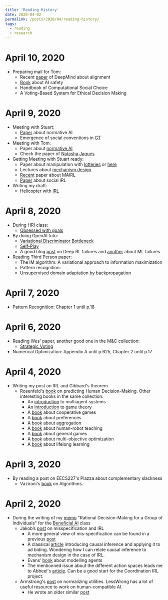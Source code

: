 ```yaml
---
title: 'Reading History'
date: 2020-04-02
permalink: /posts/2020/04/reading-history/
tags:
  - reading
  - research
---
```



# April 10, 2020
* Preparing mail for Tom:
    * Recent [paper](https://arxiv.org/pdf/2001.09768.pdf) of DeepMind about alignment
    * [Book](https://bcourses.berkeley.edu/files/76916497/download?download_frd=1&verifier=bd6ZRU51EmFTe6biGScUJEzWtQTCw29RXSRbcM7Z) about AI safety
    * Handbook of Computational Social Choice
    * A Voting-Based System for Ethical Decision Making

# April 9, 2020
* Meeting with Stuart:
    * [Paper](https://www.aaai.org/Papers/AAAI/1992/AAAI92-043.pdf) about normative AI
    * Emergence of social conventions in [GT](https://www.sciencedirect.com/science/article/pii/S0004370297000283)
* Meeting with Tom:
    * Paper about [normative AI](https://arxiv.org/abs/1811.01267)
    * Check the paper of [Natasha Jaques](https://www.media.mit.edu/people/jaquesn/overview/)
* Getting Meeting with Stuart ready:
    * Paper about manipulation with [lotteries](https://www-jstor-org.libproxy.berkeley.edu/stable/pdf/1914235.pdf?refreqid=excelsior%3A46b294ca1400ede42a4aacf4c2bca014) or [here](https://www.kellogg.northwestern.edu/research/math/papers/203.pdf)
    * Lectures about [mechanism design](http://www.eecs.harvard.edu/~parkes/pubs/ch2.pdf)
    * [Recent](https://arxiv.org/pdf/2002.10525.pdf) paper about MAIRL
    * [Paper](https://www.jstage.jst.go.jp/article/ipsjjip/22/2/22_299/_pdf) about social IRL
* Writing my draft:
    * Helicopter with [IRL](http://www.robotics.stanford.edu/~ang/papers/ijrr10-HelicopterAerobatics.pdf)

# April 8, 2020
* During HRI class:
    * [Obsessed with goals](https://eprints.bbk.ac.uk/472/1/csibra1.pdf?origin%253Dpublication_detail)
* By doing OpenAI tuto:
    * [Variational Discriminator Bottleneck](https://arxiv.org/pdf/1810.00821.pdf)
    * [Self-Play](https://arxiv.org/abs/1710.03748)
    * A good blog [post](https://www.alexirpan.com/2018/02/14/rl-hard.html) on Deep RL failures and [another](http://ai.stanford.edu/~zayd/why-is-machine-learning-hard.html) about ML failures
* Reading Third Person paper:
    * The IM algorithm: A variational approach to information maximization
    * Pattern recognition: 
    * Unsupervised domain adaptation by backpropagation

# April 7, 2020
* Pattern Recognition: Chapter 1 until p.18

# April 6, 2020
* Reading Wes' paper, another good one in the M&C collection:
    * [Strategic Voting](https://www-morganclaypool-com.libproxy.berkeley.edu/doi/pdfplus/10.2200/S00849ED1V01Y201804AIM038)
* Numerical Optimization: Appendix A until p.625, Chapter 2 until p.17

# April 4, 2020
* Writing my post on IRL and Gibbard's theorem
    * Rosenfeld's [book](https://www-morganclaypool-com.libproxy.berkeley.edu/doi/pdf/10.2200/S00820ED1V01Y201712AIM036) on predicting Human Decision-Making. Other interesting books in the same collection:
        * An [introduction](https://www-morganclaypool-com.libproxy.berkeley.edu/doi/pdfplus/10.2200/S00091ED1V01Y200705AIM002) to multiagent systems
        * An [introduction](https://www-morganclaypool-com.libproxy.berkeley.edu/doi/pdfplus/10.2200/S00108ED1V01Y200802AIM003) to game theory
        * A [book](https://www-morganclaypool-com.libproxy.berkeley.edu/doi/pdfplus/10.2200/S00355ED1V01Y201107AIM016) about cooperative games
        * A [book](https://www-morganclaypool-com.libproxy.berkeley.edu/doi/pdfplus/10.2200/S00372ED1V01Y201107AIM014) about preferences
        * A [book](https://www-morganclaypool-com.libproxy.berkeley.edu/doi/pdfplus/10.2200/S00559ED1V01Y201312AIM027) about aggregation 
        * A [book](https://www-morganclaypool-com.libproxy.berkeley.edu/doi/pdfplus/10.2200/S00568ED1V01Y201402AIM028) about human-robot teaching
        * A [book](https://www-morganclaypool-com.libproxy.berkeley.edu/doi/pdfplus/10.2200/S00564ED1V01Y201311AIM024) about general games
        * A [book](https://www-morganclaypool-com.libproxy.berkeley.edu/doi/pdfplus/10.2200/S00765ED1V01Y201704AIM034) about multi-objective optimization
        * A [book](https://www-morganclaypool-com.libproxy.berkeley.edu/doi/pdfplus/10.2200/S00832ED1V01Y201802AIM037) about lifelong learning
        

# April 3, 2020
* By reading a post on EECS227's Piazza about complementary slackness
    * Vazirani's [book](http://algorithmics.lsi.upc.edu/docs/Dasgupta-Papadimitriou-Vazirani.pdf) on Algorithms.


# April 2, 2020

* During the writing of my [memo](/files/memo1.pdf) "Rational Decision-Making for a Group of Individuals" for the [Beneficial AI](https://people.eecs.berkeley.edu/~russell/classes/cs294/s20/announcement.html) class
    * Jakob’s [post](https://jsteinhardt.wordpress.com/2017/02/07/model-mis-specification-and-inverse-reinforcement-learning/) on misspecification and IRL
        * A more general view of mis-specification can be found in a previous [post](https://jsteinhardt.wordpress.com/2017/01/10/latent-variables-and-model-mis-specification/#comments
) 
        * A classical [article](https://leon.bottou.org/publications/pdf/tr-2012-09-12.pdf
) introducing causal inference and applying it to ad biding. Wondering how I can relate causal inference to mechanism design in the case of IRL.
        * Evans’ [book](https://agentmodels.org/) about modelling agents
        * The mentionned issue about the different action spaces leads me to Abbeel's [article](https://openreview.net/pdf?id=B16dGcqlx). Can be a good start for the Coordination IRL project.
    * Armstrong's [post](https://www.lesswrong.com/posts/GfMGa9e79AfDMLj36/best-utility-normalisation-method-to-date
) on normalizing utilities. LessWrong has a lot of useful resource to work on human-compatible AI.
        * He wrote an older similar [post](https://www.lesswrong.com/posts/hBJCMWELaW6MxinYW/intertheoretic-utility-comparison)
